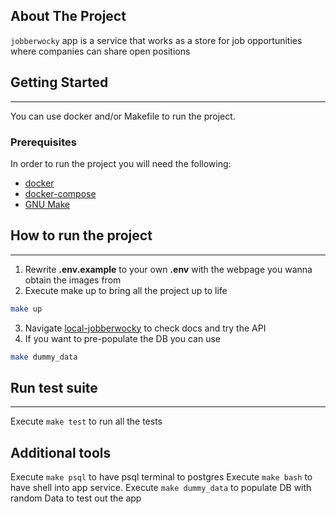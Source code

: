 <!-- ABOUT THE PROJECT -->
## About The Project
`jobberwocky` app is a service that works as a store for job opportunities where
companies can share open positions

<!-- GETTING STARTED -->
## Getting Started
***
You can use docker and/or Makefile to run the project.
### Prerequisites
In order to run the project you will need the following:
* [docker](https://docs.docker.com/engine/install/)
* [docker-compose](https://docs.docker.com/compose/)
* [GNU Make](https://www.gnu.org/software/make/)

## How to run the project
***
1. Rewrite **.env.example** to your own **.env** with the webpage you wanna obtain the
images from
2. Execute make up to bring all the project up to life
```bash
make up
```
3. Navigate [local-jobberwocky](http://localhost:8000/docs#/jobs) to check docs
and try the API
4. If you want to pre-populate the DB you can use
```bash
make dummy_data
```

## Run test suite
***
Execute ```make test``` to run all the tests

## Additional tools
Execute ```make psql``` to have psql terminal to postgres
Execute ```make bash``` to have shell into app service.
Execute ```make dummy_data``` to populate DB with random Data to test out the app